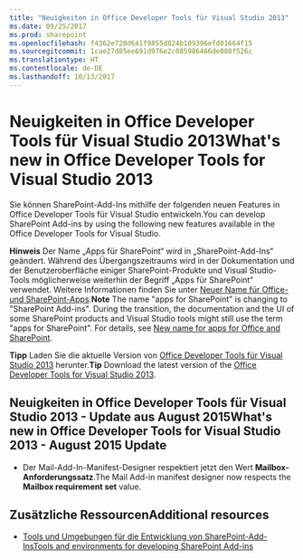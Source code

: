 ```yaml
---
title: "Neuigkeiten in Office Developer Tools für Visual Studio 2013"
ms.date: 09/25/2017
ms.prod: sharepoint
ms.openlocfilehash: f4362e720d641f9855d824b109396efd01664f15
ms.sourcegitcommit: 1cae27d85ee691d976e2c085986466de088f526c
ms.translationtype: HT
ms.contentlocale: de-DE
ms.lasthandoff: 10/13/2017
---
```

# <a name="whats-new-in-office-developer-tools-for-visual-studio-2013"></a><span data-ttu-id="bb317-102">Neuigkeiten in Office Developer Tools für Visual Studio 2013</span><span class="sxs-lookup"><span data-stu-id="bb317-102">What's new in Office Developer Tools for Visual Studio 2013</span></span>
<span data-ttu-id="bb317-103">Sie können SharePoint-Add-Ins mithilfe der folgenden neuen Features in Office Developer Tools für Visual Studio entwickeln.</span><span class="sxs-lookup"><span data-stu-id="bb317-103">You can develop SharePoint Add-ins by using the following new features available in the Office Developer Tools for Visual Studio.</span></span> 
 

 <span data-ttu-id="bb317-p101">**Hinweis** Der Name „Apps für SharePoint“ wird in „SharePoint-Add-Ins“ geändert. Während des Übergangszeitraums wird in der Dokumentation und der Benutzeroberfläche einiger SharePoint-Produkte und Visual Studio-Tools möglicherweise weiterhin der Begriff „Apps für SharePoint“ verwendet. Weitere Informationen finden Sie unter [Neuer Name für Office- und SharePoint-Apps](new-name-for-apps-for-sharepoint.md#bk_newname).</span><span class="sxs-lookup"><span data-stu-id="bb317-p101">**Note**  The name "apps for SharePoint" is changing to "SharePoint Add-ins". During the transition, the documentation and the UI of some SharePoint products and Visual Studio tools might still use the term "apps for SharePoint". For details, see  [New name for apps for Office and SharePoint](new-name-for-apps-for-sharepoint.md#bk_newname).</span></span>
 


 <span data-ttu-id="bb317-107">**Tipp** Laden Sie die aktuelle Version von [Office Developer Tools für Visual Studio 2013](http://aka.ms/OfficeDevToolsForVS2013) herunter.</span><span class="sxs-lookup"><span data-stu-id="bb317-107">**Tip**  Download the latest version of the  [Office Developer Tools for Visual Studio 2013](http://aka.ms/OfficeDevToolsForVS2013).</span></span>
 


## <a name="whats-new-in-office-developer-tools-for-visual-studio-2013---august-2015-update"></a><span data-ttu-id="bb317-108">Neuigkeiten in Office Developer Tools für Visual Studio 2013 - Update aus August 2015</span><span class="sxs-lookup"><span data-stu-id="bb317-108">What's new in Office Developer Tools for Visual Studio 2013 - August 2015 Update</span></span>
<span data-ttu-id="bb317-109"><a name="New4-2015"> </a></span><span class="sxs-lookup"><span data-stu-id="bb317-109"><a name="New4-2015"> </a></span></span>


- <span data-ttu-id="bb317-110">Der Mail-Add-In-Manifest-Designer respektiert jetzt den Wert **Mailbox-Anforderungssatz**.</span><span class="sxs-lookup"><span data-stu-id="bb317-110">The Mail Add-in manifest designer now respects the  **Mailbox requirement set** value.</span></span>
    
 

## <a name="additional-resources"></a><span data-ttu-id="bb317-111">Zusätzliche Ressourcen</span><span class="sxs-lookup"><span data-stu-id="bb317-111">Additional resources</span></span>
<span data-ttu-id="bb317-112"><a name="SP15NewVSTools_addlresources"> </a></span><span class="sxs-lookup"><span data-stu-id="bb317-112"><a name="SP15NewVSTools_addlresources"> </a></span></span>


-  [<span data-ttu-id="bb317-113">Tools und Umgebungen für die Entwicklung von SharePoint-Add-Ins</span><span class="sxs-lookup"><span data-stu-id="bb317-113">Tools and environments for developing SharePoint Add-ins</span></span>](tools-and-environments-for-developing-sharepoint-add-ins.md)
    
 

